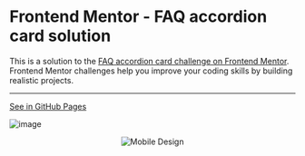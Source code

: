 # Frontend Mentor - FAQ accordion card solution

This is a solution to the [FAQ accordion card challenge on Frontend Mentor](https://www.frontendmentor.io/challenges/faq-accordion-card-XlyjD0Oam). Frontend Mentor challenges help you improve your coding skills by building realistic projects.

---

[See in GitHub Pages](https://OTF31.github.io/faq-accordion-card/)

![image](https://user-images.githubusercontent.com/75378049/161611689-fbce2b17-04a9-4fe7-b30f-07dbd17a382f.png)

<p align="center">
   <img src="https://user-images.githubusercontent.com/75378049/161611860-e819c118-d28c-4dbf-a180-74004cdf4d10.png" alt="Mobile Design"/>
</p>
